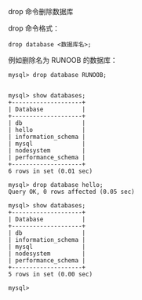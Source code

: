 drop 命令删除数据库

drop 命令格式：

	drop database <数据库名>;

例如删除名为 RUNOOB 的数据库：

	mysql> drop database RUNOOB;


	mysql> show databases;
	+--------------------+
	| Database           |
	+--------------------+
	| db                 |
	| hello              |
	| information_schema |
	| mysql              |
	| nodesystem         |
	| performance_schema |
	+--------------------+
	6 rows in set (0.01 sec)

	mysql> drop database hello;
	Query OK, 0 rows affected (0.05 sec)

	mysql> show databases;
	+--------------------+
	| Database           |
	+--------------------+
	| db                 |
	| information_schema |
	| mysql              |
	| nodesystem         |
	| performance_schema |
	+--------------------+
	5 rows in set (0.00 sec)

	mysql>


